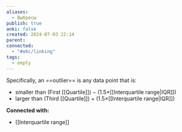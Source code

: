 ```yaml
---
aliases:
  - Выбросы
publish: true
anki: false
created: 2024-07-03 22:14
parent: 
connected:
  - "#обс/linking"
tags:
  - empty
---
```



Specifically, an ==outlier== is any data point that is:
- smaller than (First [[Quartile]]) − (1.5×[[Interquartile range|IQR]])
- larger than (Third [[Quartile]]) + (1.5×[[Interquartile range|IQR]])






**Connected with:**
- [[Interquartile range]]

